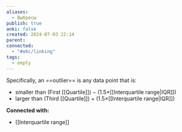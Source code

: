 ```yaml
---
aliases:
  - Выбросы
publish: true
anki: false
created: 2024-07-03 22:14
parent: 
connected:
  - "#обс/linking"
tags:
  - empty
---
```



Specifically, an ==outlier== is any data point that is:
- smaller than (First [[Quartile]]) − (1.5×[[Interquartile range|IQR]])
- larger than (Third [[Quartile]]) + (1.5×[[Interquartile range|IQR]])






**Connected with:**
- [[Interquartile range]]

